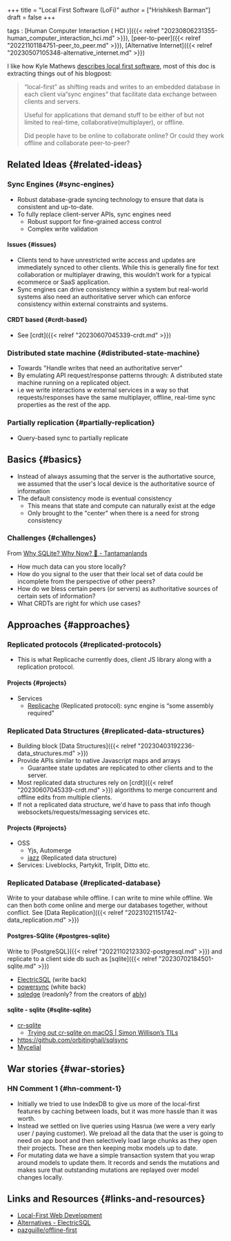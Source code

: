 +++
title = "Local First Software (LoFi)"
author = ["Hrishikesh Barman"]
draft = false
+++

tags
: [Human Computer Interaction ( HCI )]({{< relref "20230806231355-human_computer_interaction_hci.md" >}}), [peer-to-peer]({{< relref "20221101184751-peer_to_peer.md" >}}), [Alternative Internet]({{< relref "20230507105348-alternative_internet.md" >}})

I like how Kyle Mathews [describes local first software](https://bricolage.io/some-notes-on-local-first-development/), most of this doc is extracting things out of his blogpost:

> “local-first” as shifting reads and writes to an embedded database in each client via“sync engines” that facilitate data exchange between clients and servers.
>
> Useful for applications that demand stuff to be either of but not limited to real-time, collaborative(multiplayer), or offline.
>
> Did people have to be online to collaborate online? Or could they work offline and collaborate peer-to-peer?


## Related Ideas {#related-ideas}


### Sync Engines {#sync-engines}

-   Robust database-grade syncing technology to ensure that data is consistent and up-to-date.
-   To fully replace client-server APIs, sync engines need
    -   Robust support for fine-grained access control
    -   Complex write validation


#### Issues {#issues}

-   Clients tend to have unrestricted write access and updates are immediately synced to other clients. While this is generally fine for text collaboration or multiplayer drawing, this wouldn’t work for a typical ecommerce or SaaS application.
-   Sync engines can drive consistency within a system but real-world systems also need an authoritative server which can enforce consistency within external constraints and systems.


#### CRDT based {#crdt-based}

-   See [crdt]({{< relref "20230607045339-crdt.md" >}})


### Distributed state machine {#distributed-state-machine}

-   Towards "Handle writes that need an authoritative server"
-   By emulating API request/response patterns through: A distributed state machine running on a replicated object.
-   i.e we write interactions w external services in a way so that requests/responses have the same multiplayer, offline, real-time sync properties as the rest of the app.


### Partially replication {#partially-replication}

-   Query-based sync to partially replicate


## Basics {#basics}

-   Instead of always assuming that the server is the authortative source, we assumed that the user's local device is the authoritative source of information
-   The default consistency mode is eventual consistency
    -   This means that state and compute can naturally exist at the edge
    -   Only brought to the "center" when there is a need for strong consistency


### Challenges {#challenges}

From [Why SQLite? Why Now? 🐇 - Tantamanlands](https://tantaman.com/2022-08-23-why-sqlite-why-now.html#enabling-the-relational-model-for-more-use-cases)

-   How much data can you store locally?
-   How do you signal to the user that their local set of data could be incomplete from the perspective of other peers?
-   How do we bless certain peers (or servers) as authoritative sources of certain sets of information?
-   What CRDTs are right for which use cases?


## Approaches {#approaches}


### Replicated protocols {#replicated-protocols}

-   This is what Replicache currently does, client JS library along with a replication protocol.


#### Projects {#projects}

-   Services
    -   [Replicache](https://replicache.dev/) (Replicated protocol): sync engine is “some assembly required”


### Replicated Data Structures {#replicated-data-structures}

-   Building block [Data Structures]({{< relref "20230403192236-data_structures.md" >}})
-   Provide APIs similar to native Javascript maps and arrays
    -   Guarantee state updates are replicated to other clients and to the server.
-   Most replicated data structures rely on [crdt]({{< relref "20230607045339-crdt.md" >}}) algorithms to merge concurrent and offline edits from multiple clients.
-   If not a replicated data structure, we'd have to pass that info though websockets/requests/messaging services etc.


#### Projects {#projects}

-   OSS
    -   Yjs, Automerge
    -   [jazz](https://jazz.tools/) (Replicated data structure)
-   Services: Liveblocks, Partykit, Triplit, Ditto etc.


### Replicated Database {#replicated-database}

Write to your database while offline. I can write to mine while offline. We can then both come online and merge our databases together, without conflict. See [Data Replication]({{< relref "20231021151742-data_replication.md" >}})


#### Postgres-SQlite {#postgres-sqlite}

Write to [PostgreSQL]({{< relref "20221102123302-postgresql.md" >}}) and replicate to a client side db such as [sqlite]({{< relref "20230702184501-sqlite.md" >}})

-   [ElectricSQL](https://electric-sql.com/) (write back)
-   [powersync](https://www.powersync.co/) (white back)
-   [sqledge](https://news.ycombinator.com/item?id=37063238) (readonly? from the creators of [ably](https://ably.com/spaces))


#### sqlite - sqlite {#sqlite-sqlite}

-   [cr-sqlite](https://github.com/vlcn-io/cr-sqlite)
    -   [Trying out cr-sqlite on macOS | Simon Willison’s TILs](https://til.simonwillison.net/sqlite/cr-sqlite-macos)
-   <https://github.com/orbitinghail/sqlsync>
-   [Mycelial](https://www.mycelial.com/platform)


## War stories {#war-stories}


### HN Comment 1 {#hn-comment-1}

-   Initially we tried to use IndexDB to give us more of the local-first features by caching between loads, but it was more hassle than it was worth.
-   Instead we settled on live queries using Hasrua (we were a very early user / paying customer). We preload all the data that the user is going to need on app boot and then selectively load large chunks as they open their projects. These are then keeping mobx models up to date.
-   For mutating data we have a simple transaction system that you wrap around models to update them. It records and sends the mutations and makes sure that outstanding mutations are replayed over model changes locally.


## Links and Resources {#links-and-resources}

-   [Local-First Web Development](https://localfirstweb.dev/)
-   [Alternatives - ElectricSQL](https://archive.is/dAfxh)
-   [pazguille/offline-first](https://github.com/pazguille/offline-first)
